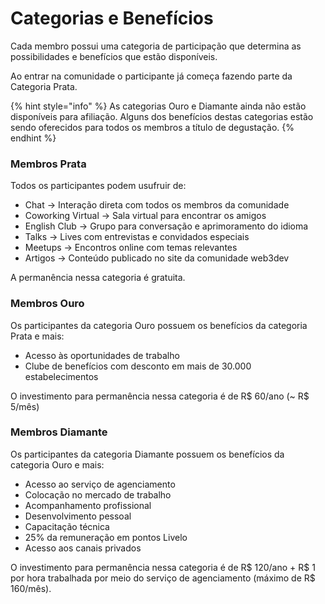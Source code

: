 # Categorias e Benefícios

Cada membro possui uma categoria de participação que determina as possibilidades e benefícios que estão disponíveis.

Ao entrar na comunidade o participante já começa fazendo parte da Categoria Prata.

{% hint style="info" %}
As categorias Ouro e Diamante ainda não estão disponíveis para afiliação. Alguns dos benefícios destas categorias estão sendo oferecidos para todos os membros a título de degustação.
{% endhint %}

### Membros Prata

Todos os participantes podem usufruir de:

* Chat → Interação direta com todos os membros da comunidade
* Coworking Virtual → Sala virtual para encontrar os amigos
* English Club → Grupo para conversação e aprimoramento do idioma
* Talks → Lives com entrevistas e convidados especiais
* Meetups → Encontros online com temas relevantes
* Artigos → Conteúdo publicado no site da comunidade web3dev

A permanência nessa categoria é gratuita.

### Membros Ouro

Os participantes da categoria Ouro possuem os benefícios da categoria Prata e mais:

* Acesso às oportunidades de trabalho
* Clube de benefícios com desconto em mais de 30.000 estabelecimentos

O investimento para permanência nessa categoria é de R$ 60/ano (\~ R$ 5/mês)

### Membros Diamante

Os participantes da categoria Diamante possuem os benefícios da categoria Ouro e mais:

* Acesso ao serviço de agenciamento
* Colocação no mercado de trabalho
* Acompanhamento profissional
* Desenvolvimento pessoal
* Capacitação técnica
* 25% da remuneração em pontos Livelo
* Acesso aos canais privados

O investimento para permanência nessa categoria é de R$ 120/ano + R$ 1 por hora trabalhada por meio do serviço de agenciamento (máximo de R$ 160/mês).
